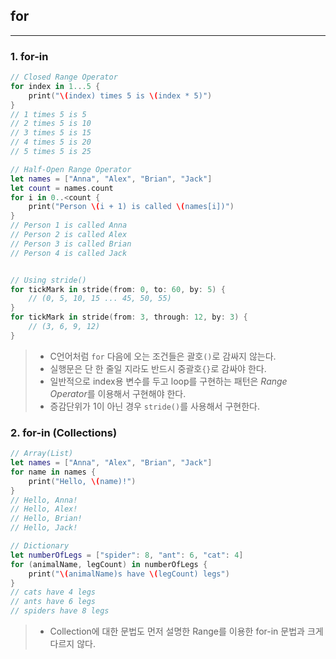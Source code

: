## for

---

### 1. for-in

```swift
// Closed Range Operator
for index in 1...5 {
    print("\(index) times 5 is \(index * 5)")
}
// 1 times 5 is 5
// 2 times 5 is 10
// 3 times 5 is 15
// 4 times 5 is 20
// 5 times 5 is 25

// Half-Open Range Operator
let names = ["Anna", "Alex", "Brian", "Jack"]
let count = names.count
for i in 0..<count {
    print("Person \(i + 1) is called \(names[i])")
}
// Person 1 is called Anna
// Person 2 is called Alex
// Person 3 is called Brian
// Person 4 is called Jack


// Using stride()
for tickMark in stride(from: 0, to: 60, by: 5) {
    // (0, 5, 10, 15 ... 45, 50, 55)
}
for tickMark in stride(from: 3, through: 12, by: 3) {
    // (3, 6, 9, 12)
}
```

> * C언어처럼 `for` 다음에 오는 조건들은 괄호`()`로 감싸지 않는다.
> * 실행문은 단 한 줄일 지라도 반드시 중괄호`{}`로 감싸야 한다.
> * 일반적으로 index용 변수를 두고 loop를 구현하는 패턴은 *Range Operator*를 이용해서 구현해야 한다.
> * 증감단위가 1이 아닌 경우 `stride()`를 사용해서 구현한다.

### 2. for-in (Collections)

```swift
// Array(List)
let names = ["Anna", "Alex", "Brian", "Jack"]
for name in names {
    print("Hello, \(name)!")
}
// Hello, Anna!
// Hello, Alex!
// Hello, Brian!
// Hello, Jack!

// Dictionary
let numberOfLegs = ["spider": 8, "ant": 6, "cat": 4]
for (animalName, legCount) in numberOfLegs {
    print("\(animalName)s have \(legCount) legs")
}
// cats have 4 legs
// ants have 6 legs
// spiders have 8 legs
```

> * Collection에 대한 문법도 먼저 설명한 Range를 이용한 for-in 문법과 크게 다르지 않다.